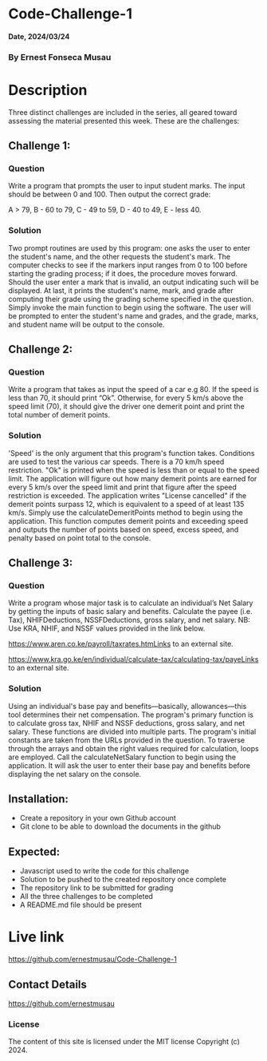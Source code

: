 # Code-Challenge-1

#### Date, 2024/03/24

### By Ernest Fonseca Musau 

# Description
Three distinct challenges are included in the series, all geared toward assessing the material presented this week. These are the challenges:
## Challenge 1:
### Question
Write a program that prompts the user to input student marks. The input should be between 0 and 100. Then output the correct grade: 

A > 79, B - 60 to 79, C -  49 to 59, D - 40 to 49, E - less 40.

### Solution
Two prompt routines are used by this program: one asks the user to enter the student's name, and the other requests the student's mark. The computer checks to see if the markers input ranges from 0 to 100 before starting the grading process; if it does, the procedure moves forward. Should the user enter a mark that is invalid, an output indicating such will be displayed. At last, it prints the student's name, mark, and grade after computing their grade using the grading scheme specified in the question.
Simply invoke the main function to begin using the software. The user will be prompted to enter the student's name and grades, and the grade, marks, and student name will be output to the console.

## Challenge 2:
### Question
Write a program that takes as input the speed of a car e.g 80. If the speed is less than 70, it should print “Ok”. Otherwise, for every 5 km/s above the speed limit (70), it should give the driver one demerit point and print the total number of demerit points.

### Solution
'Speed' is the only argument that this program's function takes. Conditions are used to test the various car speeds. There is a 70 km/h speed restriction. "Ok" is printed when the speed is less than or equal to the speed limit. The application will figure out how many demerit points are earned for every 5 km/s over the speed limit and print that figure after the speed restriction is exceeded. The application writes "License cancelled" if the demerit points surpass 12, which is equivalent to a speed of at least 135 km/s.
Simply use the calculateDemeritPoints method to begin using the application. This function computes demerit points and exceeding speed and outputs the number of points based on speed, excess speed, and penalty based on point total to the console.

## Challenge 3:
### Question
Write a program whose major task is to calculate an individual’s Net Salary by getting the inputs of basic salary and benefits. Calculate the payee (i.e. Tax), NHIFDeductions, NSSFDeductions, gross salary, and net salary. 
NB: Use KRA, NHIF, and NSSF values provided in the link below.

https://www.aren.co.ke/payroll/taxrates.htmLinks to an external site.  

https://www.kra.go.ke/en/individual/calculate-tax/calculating-tax/payeLinks to an external site.

### Solution
Using an individual's base pay and benefits—basically, allowances—this tool determines their net compensation. The program's primary function is to calculate gross tax, NHIF and NSSF deductions, gross salary, and net salary. These functions are divided into multiple parts. The program's initial constants are taken from the URLs provided in the question. To traverse through the arrays and obtain the right values required for calculation, loops are employed. 
Call the calculateNetSalary function to begin using the application. It will ask the user to enter their base pay and benefits before displaying the net salary on the console.


## Installation:
- Create a repository in your own Github account
- Git clone to be able to download the documents in the github

## Expected:
- Javascript used to write the code for this challenge
- Solution to be pushed to the created repository once complete
- The repository link to be submitted for grading
- All the three challenges to be completed
- A README.md file should be present

# Live link
https://github.com/ernestmusau/Code-Challenge-1

## Contact Details
https://github.com/ernestmusau

### License
The content of this site is licensed under the MIT license
Copyright (c) 2024.



